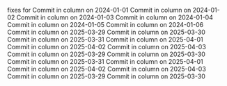 fixes for 
Commit in column on 2024-01-01
Commit in column on 2024-01-02
Commit in column on 2024-01-03
Commit in column on 2024-01-04
Commit in column on 2024-01-05
Commit in column on 2024-01-06
Commit in column on 2025-03-29
Commit in column on 2025-03-30
Commit in column on 2025-03-31
Commit in column on 2025-04-01
Commit in column on 2025-04-02
Commit in column on 2025-04-03
Commit in column on 2025-03-29
Commit in column on 2025-03-30
Commit in column on 2025-03-31
Commit in column on 2025-04-01
Commit in column on 2025-04-02
Commit in column on 2025-04-03
Commit in column on 2025-03-29
Commit in column on 2025-03-30

